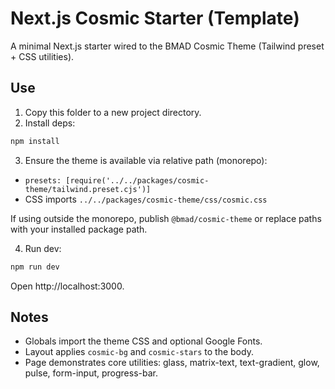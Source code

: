 # Next.js Cosmic Starter (Template)

A minimal Next.js starter wired to the BMAD Cosmic Theme (Tailwind preset + CSS utilities).

## Use

1) Copy this folder to a new project directory.
2) Install deps:

```bash
npm install
```

3) Ensure the theme is available via relative path (monorepo):
- `presets: [require('../../packages/cosmic-theme/tailwind.preset.cjs')]`
- CSS imports `../../packages/cosmic-theme/css/cosmic.css`

If using outside the monorepo, publish `@bmad/cosmic-theme` or replace paths with your installed package path.

4) Run dev:

```bash
npm run dev
```

Open http://localhost:3000.

## Notes
- Globals import the theme CSS and optional Google Fonts.
- Layout applies `cosmic-bg` and `cosmic-stars` to the body.
- Page demonstrates core utilities: glass, matrix-text, text-gradient, glow, pulse, form-input, progress-bar.
